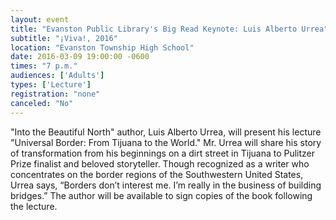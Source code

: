 ```yaml
---
layout: event
title: "Evanston Public Library's Big Read Keynote: Luis Alberto Urrea"
subtitle: "¡Viva!, 2016"
location: "Evanston Township High School"
date: 2016-03-09 19:00:00 -0600
times: "7 p.m."
audiences: ['Adults']
types: ['Lecture']
registration: "none"
canceled: "No"
---
```

"Into the Beautiful North" author, Luis Alberto Urrea, will present his lecture "Universal Border: From Tijuana to the World." Mr. Urrea will share his story of transformation from his beginnings on a dirt street in Tijuana to Pulitzer Prize finalist and beloved storyteller. Though recognized as a writer who concentrates on the border regions of the Southwestern United States, Urrea says, “Borders don’t interest me. I’m really in the business of building bridges.”  The author will be available to sign copies of the book following the lecture.
